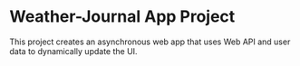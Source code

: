 # Weather-Journal App Project

This project creates an asynchronous web app that uses Web API and user data to dynamically update the UI.